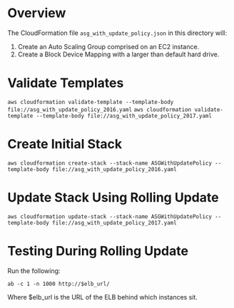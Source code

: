 # Overview
The CloudFormation file `asg_with_update_policy.json` in this directory will:

1. Create an Auto Scaling Group comprised on an EC2 instance.
2. Create a Block Device Mapping with a larger than default hard drive.

# Validate Templates

`aws cloudformation validate-template --template-body file://asg_with_update_policy_2016.yaml`
`aws cloudformation validate-template --template-body file://asg_with_update_policy_2017.yaml`

# Create Initial Stack
`aws cloudformation create-stack --stack-name ASGWithUpdatePolicy --template-body file://asg_with_update_policy_2016.yaml`

# Update Stack Using Rolling Update
`aws cloudformation update-stack --stack-name ASGWithUpdatePolicy --template-body file://asg_with_update_policy_2017.yaml`

# Testing During Rolling Update

Run the following:

`ab -c 1 -n 1000 http://$elb_url/`

Where $elb_url is the URL of the ELB behind which instances sit.
